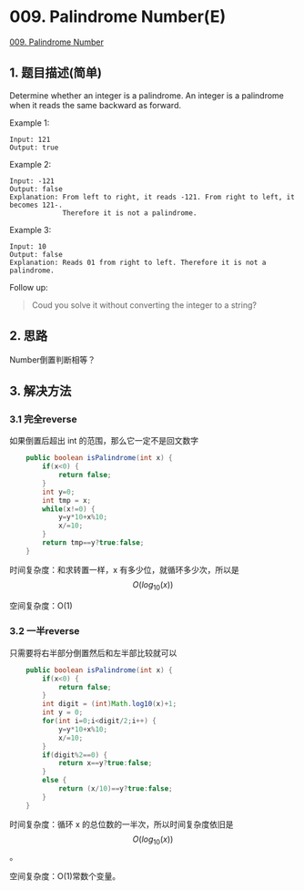 # 009. Palindrome Number(E)
[009. Palindrome Number](https://leetcode-cn.com/problems/palindrome-number/)

## 1. 题目描述(简单)

Determine whether an integer is a palindrome. An integer is a palindrome when it reads the same backward as forward.

Example 1:

```
Input: 121
Output: true
```

Example 2:

```
Input: -121
Output: false
Explanation: From left to right, it reads -121. From right to left, it becomes 121-. 
             Therefore it is not a palindrome.
```

Example 3:

```
Input: 10
Output: false
Explanation: Reads 01 from right to left. Therefore it is not a palindrome.
```

Follow up:

> Coud you solve it without converting the integer to a string?

## 2. 思路

Number倒置判断相等？

## 3. 解决方法

### 3.1 完全reverse

如果倒置后超出 int 的范围，那么它一定不是回文数字

```java
    public boolean isPalindrome(int x) {
        if(x<0) {
            return false;
        }
        int y=0;
        int tmp = x;
        while(x!=0) {
            y=y*10+x%10;
            x/=10;
        }
        return tmp==y?true:false;
    }
```

时间复杂度：和求转置一样，x 有多少位，就循环多少次，所以是 $$O(log_{10}(x))$$

空间复杂度：O(1)

### 3.2 一半reverse

只需要将右半部分倒置然后和左半部比较就可以

```java
    public boolean isPalindrome(int x) {
        if(x<0) {
            return false;
        }
        int digit = (int)Math.log10(x)+1;
        int y = 0;
        for(int i=0;i<digit/2;i++) {
            y=y*10+x%10;
            x/=10;
        }
        if(digit%2==0) {
            return x==y?true:false;
        }
        else {
            return (x/10)==y?true:false;
        }
    }
```

时间复杂度：循环 x 的总位数的一半次，所以时间复杂度依旧是 $$O(log_{10}(x))$$。

空间复杂度：O(1)常数个变量。

